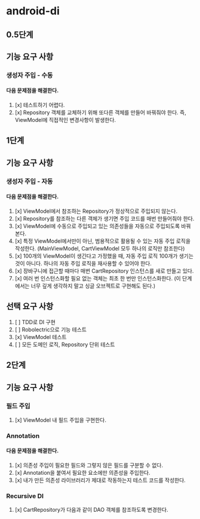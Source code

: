 # android-di

## 0.5단계

## 기능 요구 사항
### 생성자 주입 - 수동
#### 다음 문제점을 해결한다.
1. [x] 테스트하기 어렵다.
2. [x] Repository 객체를 교체하기 위해 또다른 객체를 만들어 바꿔줘야 한다. 즉, ViewModel에 직접적인 변경사항이 발생한다.

## 1단계

## 기능 요구 사항
### 생성자 주입 - 자동
#### 다음 문제점을 해결한다.

1. [x] ViewModel에서 참조하는 Repository가 정상적으로 주입되지 않는다.
2. [x] Repository를 참조하는 다른 객체가 생기면 주입 코드를 매번 만들어줘야 한다.
3. [x] ViewModel에 수동으로 주입되고 있는 의존성들을 자동으로 주입되도록 바꿔본다.
4. [x] 특정 ViewModel에서만이 아닌, 범용적으로 활용될 수 있는 자동 주입 로직을 작성한다. (MainViewModel, CartViewModel 모두 하나의 로직만 참조한다)
5. [x] 100개의 ViewModel이 생긴다고 가정했을 때, 자동 주입 로직 100개가 생기는 것이 아니다. 하나의 자동 주입 로직을 재사용할 수 있어야 한다.
6. [x] 장바구니에 접근할 때마다 매번 CartRepository 인스턴스를 새로 만들고 있다.
7. [x] 여러 번 인스턴스화할 필요 없는 객체는 최초 한 번만 인스턴스화한다. (이 단계에서는 너무 깊게 생각하지 말고 싱글 오브젝트로 구현해도 된다.)

## 선택 요구 사항

1. [ ] TDD로 DI 구현
2. [ ] Robolectric으로 기능 테스트
3. [x] ViewModel 테스트
4. [ ] 모든 도메인 로직, Repository 단위 테스트

## 2단계

## 기능 요구 사항
### 필드 주입
1. [x] ViewModel 내 필드 주입을 구현한다.

### Annotation
#### 다음 문제점을 해결한다.

1. [x] 의존성 주입이 필요한 필드와 그렇지 않은 필드를 구분할 수 없다.
2. [x] Annotation을 붙여서 필요한 요소에만 의존성을 주입한다.
3. [x] 내가 만든 의존성 라이브러리가 제대로 작동하는지 테스트 코드를 작성한다.

### Recursive DI
1. [x] CartRepository가 다음과 같이 DAO 객체를 참조하도록 변경한다.
